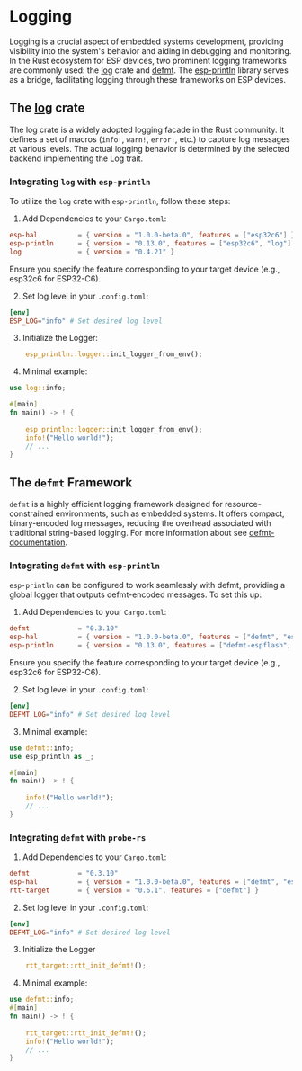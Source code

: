 # Logging

​Logging is a crucial aspect of embedded systems development, providing visibility into the system's behavior and aiding in debugging and monitoring. In the Rust ecosystem for ESP devices, two prominent logging frameworks are commonly used: the [log] crate and [defmt]. The [esp-println] library serves as a bridge, facilitating logging through these frameworks on ESP devices.​

## The [log] crate

The log crate is a widely adopted logging facade in the Rust community. It defines a set of macros (`info!`, `warn!`, `error!`, etc.) to capture log messages at various levels. The actual logging behavior is determined by the selected backend implementing the Log trait.

### Integrating `log` with `esp-println`

To utilize the `log` crate with `esp-println`, follow these steps:​

1. Add Dependencies to your `Cargo.toml`:
```toml
esp-hal          = { version = "1.0.0-beta.0", features = ["esp32c6"] }
esp-println      = { version = "0.13.0", features = ["esp32c6", "log"] }
log              = { version = "0.4.21" }
```
Ensure you specify the feature corresponding to your target device (e.g., esp32c6 for ESP32-C6).

2. Set log level in your `.config.toml`:
```toml
[env]
ESP_LOG="info" # Set desired log level
```

3. Initialize the Logger:
```rust
    esp_println::logger::init_logger_from_env();
```

4. Minimal example:
```rust
use log::info;

#[main]
fn main() -> ! {
    
    esp_println::logger::init_logger_from_env();
    info!("Hello world!");
    // ...
}
```

## The `defmt` Framework

`defmt` is a highly efficient logging framework designed for resource-constrained environments, such as embedded systems. It offers compact, binary-encoded log messages, reducing the overhead associated with traditional string-based logging.​ For more information about see [defmt-documentation].

### Integrating `defmt` with `esp-println`

`esp-println` can be configured to work seamlessly with defmt, providing a global logger that outputs defmt-encoded messages. To set this up:​

1. Add Dependencies to your `Cargo.toml`:
```toml
defmt            = "0.3.10"
esp-hal          = { version = "1.0.0-beta.0", features = ["defmt", "esp32c6"] }
esp-println      = { version = "0.13.0", features = ["defmt-espflash", "esp32c6"] }
```
Ensure you specify the feature corresponding to your target device (e.g., esp32c6 for ESP32-C6).

2. Set log level in your `.config.toml`:
```toml
[env]
DEFMT_LOG="info" # Set desired log level
```

3. Minimal example:
```rust
use defmt::info;
use esp_println as _;

#[main]
fn main() -> ! {
    
    info!("Hello world!");
    // ...
}
```

### Integrating `defmt` with `probe-rs`

1. Add Dependencies to your `Cargo.toml`:
```toml
defmt            = "0.3.10"
esp-hal          = { version = "1.0.0-beta.0", features = ["defmt", "esp32c6"] }
rtt-target       = { version = "0.6.1", features = ["defmt"] }
```

2. Set log level in your `.config.toml`:
```toml
[env]
DEFMT_LOG="info" # Set desired log level
```

3. Initialize the Logger
```rust
    rtt_target::rtt_init_defmt!();
```

4. Minimal example:
```rust
use defmt::info;
#[main]
fn main() -> ! {
    
    rtt_target::rtt_init_defmt!();
    info!("Hello world!");
    // ...
}
```

[log]: https://crates.io/crates/log
[defmt]: https://crates.io/crates/defmt
[esp-println]: https://crates.io/crates/esp-println
[defmt-documentation]: https://defmt.ferrous-systems.com/introduction